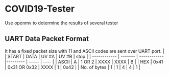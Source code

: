 # COVID19-Tester
Use openmv to determine the results of several tester

## UART Data Packet Format
It has a fixed packet size with 11 and ASCII codes are sent over UART port.
|              | START   | DATA         | UV #A    | UV #B | stop |
| ------------ | ------- | ------------ |--------- | ----- | ---- |
| ASCII        | A       | 1 OR 2       | XXXX     | XXXX  | B    |
| HEX          | 0x41    | 0x31 OR 0x32 | XXXX     | 1     | 0x42 |
| No. of bytes | 1       | 1            |  4       | 4     | 1    |

